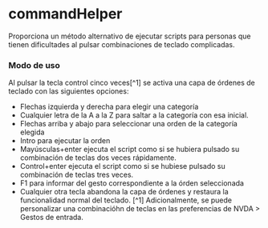 # commandHelper

Proporciona un método alternativo de ejecutar scripts para personas que tienen dificultades al pulsar combinaciones de teclado complicadas.

### Modo de uso

Al pulsar la tecla control cinco veces[^1] se activa una capa de órdenes de teclado con las siguientes opciones: 

* Flechas izquierda y derecha para elegir una categoría 
* Cualquier letra de la A a la Z para saltar a la categoría con esa inicial. 
* Flechas arriba y abajo para seleccionar una orden de la categoría elegida 
* Intro para ejecutar la orden 
* Mayúsculas+enter ejecuta el script como si se hubiera pulsado su combinación de teclas dos veces rápidamente. 
* Control+enter ejecuta el script como si se hubiese pulsado su combinación de teclas tres veces. 
* F1 para informar del gesto correspondiente a la órden seleccionada 
* Cualquier otra tecla abandona la capa de órdenes y restaura la funcionalidad normal del teclado. 
[^1] Adicionalmente, se puede personalizar una combinacióhn de teclas en las preferencias de NVDA > Gestos de entrada. 

